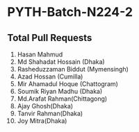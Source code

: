 # PYTH-Batch-N224-2

## Total Pull Requests

1. Hasan Mahmud
2. Md Shahadat Hossain (Dhaka)
3. Rasheduzzaman Biddut (Mymensingh)
4. Azad Hossan (Cumilla)
5. Mir Ahamadul Hoque (Chattogram)
6. Soumik Riyan Madhu (Dhaka)
7. Md.Arafat Rahman(Chittagong)
8. Ajay Ghosh(Dhaka)
9. Tanvir Rahman(Dhaka)
10. Joy Mitra(Dhaka)

